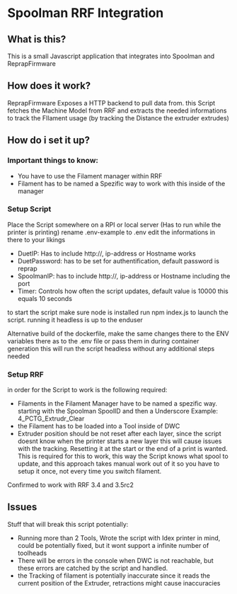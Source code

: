 # Spoolman RRF Integration

## What is this?
This is a small Javascript application that integrates into Spoolman and ReprapFirmware

## How does it work?
ReprapFirmware Exposes a HTTP backend to pull data from.
this Script fetches the Machine Model from RRF and extracts the needed informations to track the FIlament usage (by tracking the Distance the extruder extrudes)

## How do i set it up?
### Important things to know:
- You have to use the Filament manager within RRF
- Filament has to be named a Spezific way to work with this inside of the manager

### Setup Script
Place the Script somewhere on a RPI or local server (Has to run while the printer is printing)
rename .env-example to .env
edit the informations in there to your likings
- DuetIP: Has to include http://, ip-address or Hostname works
- DuetPassword: has to be set for authentification, default password is reprap
- SpoolmanIP: has to include http://, ip-address or Hostname including the port
- Timer: Controls how often the script updates, default value is 10000 this equals 10 seconds

to start the script make sure node is installed
run npm index.js to launch the script.
running it headless is up to the enduser

Alternative build of the dockerfile, make the same changes there to the ENV variables there as to the .env file or pass them in during container generation
this will run the script headless without any additional steps needed

### Setup RRF
in order for the Script to work is the following required:
- Filaments in the Filament Manager have to be named a spezific way. starting with the Spoolman SpoolID and then a Underscore Example: 4_PCTG_Extrudr_Clear
- the Filament has to be loaded into a Tool inside of DWC
- Extruder position should be not reset after each layer, since the script doesnt know when the printer starts a new layer this will cause issues with the tracking. Resetting it at the start or the end of a print is wanted.
This is required for this to work, this way the Script knows what spool to update, and this approach takes manual work out of it so you have to setup it once, not every time you switch filament.

Confirmed to work with RRF 3.4 and 3.5rc2

## Issues
Stuff that will break this script potentially:
- Running more than 2 Tools, Wrote the script with Idex printer in mind, could be potentially fixed, but it wont support a infinite number of toolheads
- There will be errors in the console when DWC is not reachable, but these errors are catched by the script and handled.
- the Tracking of filament is potentially inaccurate since it reads the current position of the Extruder, retractions might cause inaccuracies